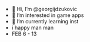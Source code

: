 - 👋 Hi, I’m @georgijdzukovic
- 👀 I’m interested in game apps
- 🌱 I’m currently learning inst
- i happy man man
- FEB 6 - 13
